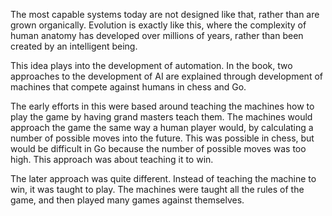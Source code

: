The most capable systems today are not designed like that, rather than are grown organically. Evolution is exactly like this, where the complexity of human anatomy has developed over millions of years, rather than been created by an intelligent being.

This idea plays into the development of automation. In the book, two approaches to the development of AI are explained through development of machines that compete against humans in chess and Go.

The early efforts in this were based around teaching the machines how to play the game by having grand masters teach them. The machines would approach the game the same way a human player would, by calculating a number of possible moves into the future. This was possible in chess, but would be difficult in Go because the number of possible moves was too high. This approach was about teaching it to win.

The later approach was quite different. Instead of teaching the machine to win, it was taught to play. The machines were taught all the rules of the game, and then played many games against themselves.